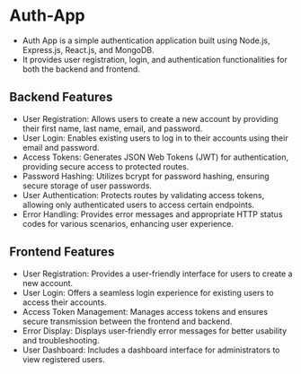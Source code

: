 # Auth-App
* Auth App is a simple authentication application built using Node.js, Express.js, React.js, and MongoDB.
* It provides user registration, login, and authentication functionalities for both the backend and frontend.

## Backend Features
- User Registration: Allows users to create a new account by providing their first name, last name, email, and password.
- User Login: Enables existing users to log in to their accounts using their email and password.
- Access Tokens: Generates JSON Web Tokens (JWT) for authentication, providing secure access to protected routes.
- Password Hashing: Utilizes bcrypt for password hashing, ensuring secure storage of user passwords.
- User Authentication: Protects routes by validating access tokens, allowing only authenticated users to access certain endpoints.
- Error Handling: Provides error messages and appropriate HTTP status codes for various scenarios, enhancing user experience.

## Frontend Features
- User Registration: Provides a user-friendly interface for users to create a new account.
- User Login: Offers a seamless login experience for existing users to access their accounts.
- Access Token Management: Manages access tokens and ensures secure transmission between the frontend and backend.
- Error Display: Displays user-friendly error messages for better usability and troubleshooting.
- User Dashboard: Includes a dashboard interface for administrators to view  registered users.